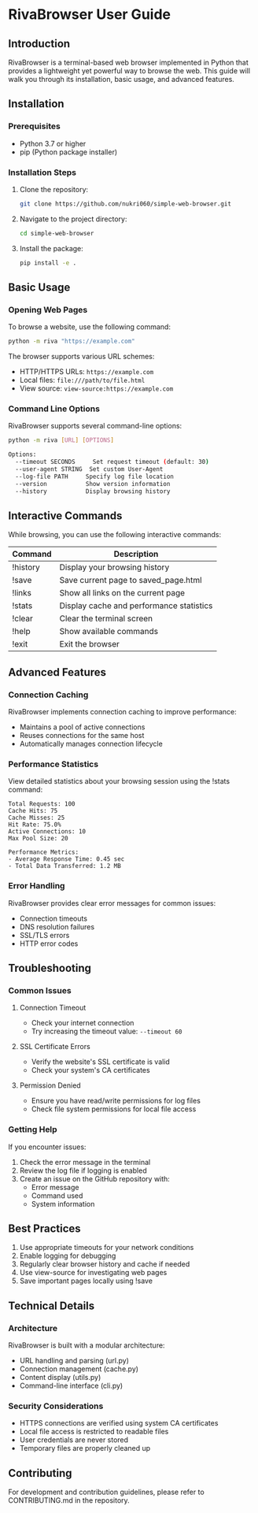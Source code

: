 # RivaBrowser User Guide

## Introduction

RivaBrowser is a terminal-based web browser implemented in Python that provides a lightweight yet powerful way to browse the web. This guide will walk you through its installation, basic usage, and advanced features.

## Installation

### Prerequisites

- Python 3.7 or higher
- pip (Python package installer)

### Installation Steps

1. Clone the repository:
   ```bash
   git clone https://github.com/nukri060/simple-web-browser.git
   ```

2. Navigate to the project directory:
   ```bash
   cd simple-web-browser
   ```

3. Install the package:
   ```bash
   pip install -e .
   ```

## Basic Usage

### Opening Web Pages

To browse a website, use the following command:
```bash
python -m riva "https://example.com"
```

The browser supports various URL schemes:
- HTTP/HTTPS URLs: `https://example.com`
- Local files: `file:///path/to/file.html`
- View source: `view-source:https://example.com`

### Command Line Options

RivaBrowser supports several command-line options:

```bash
python -m riva [URL] [OPTIONS]

Options:
  --timeout SECONDS     Set request timeout (default: 30)
  --user-agent STRING  Set custom User-Agent
  --log-file PATH     Specify log file location
  --version           Show version information
  --history           Display browsing history
```

## Interactive Commands

While browsing, you can use the following interactive commands:

| Command    | Description                                |
|------------|--------------------------------------------|
| !history   | Display your browsing history              |
| !save      | Save current page to saved_page.html       |
| !links     | Show all links on the current page         |
| !stats     | Display cache and performance statistics   |
| !clear     | Clear the terminal screen                  |
| !help      | Show available commands                    |
| !exit      | Exit the browser                          |

## Advanced Features

### Connection Caching

RivaBrowser implements connection caching to improve performance:
- Maintains a pool of active connections
- Reuses connections for the same host
- Automatically manages connection lifecycle

### Performance Statistics

View detailed statistics about your browsing session using the !stats command:
```
Total Requests: 100
Cache Hits: 75
Cache Misses: 25
Hit Rate: 75.0%
Active Connections: 10
Max Pool Size: 20

Performance Metrics:
- Average Response Time: 0.45 sec
- Total Data Transferred: 1.2 MB
```

### Error Handling

RivaBrowser provides clear error messages for common issues:
- Connection timeouts
- DNS resolution failures
- SSL/TLS errors
- HTTP error codes

## Troubleshooting

### Common Issues

1. Connection Timeout
   - Check your internet connection
   - Try increasing the timeout value: `--timeout 60`

2. SSL Certificate Errors
   - Verify the website's SSL certificate is valid
   - Check your system's CA certificates

3. Permission Denied
   - Ensure you have read/write permissions for log files
   - Check file system permissions for local file access

### Getting Help

If you encounter issues:
1. Check the error message in the terminal
2. Review the log file if logging is enabled
3. Create an issue on the GitHub repository with:
   - Error message
   - Command used
   - System information

## Best Practices

1. Use appropriate timeouts for your network conditions
2. Enable logging for debugging
3. Regularly clear browser history and cache if needed
4. Use view-source for investigating web pages
5. Save important pages locally using !save

## Technical Details

### Architecture

RivaBrowser is built with a modular architecture:
- URL handling and parsing (url.py)
- Connection management (cache.py)
- Content display (utils.py)
- Command-line interface (cli.py)

### Security Considerations

- HTTPS connections are verified using system CA certificates
- Local file access is restricted to readable files
- User credentials are never stored
- Temporary files are properly cleaned up

## Contributing

For development and contribution guidelines, please refer to CONTRIBUTING.md in the repository.
